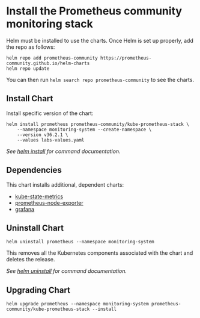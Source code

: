 # Install the Prometheus community monitoring stack

Helm must be installed to use the charts. Once Helm is set up properly, add the repo as follows:

```console
helm repo add prometheus-community https://prometheus-community.github.io/helm-charts
helm repo update
```

You can then run `helm search repo prometheus-community` to see the charts.

## Install Chart

Install specific version of the chart:

```console
helm install prometheus prometheus-community/kube-prometheus-stack \
    --namespace monitoring-system --create-namespace \
    --version v36.2.1 \
    --values labs-values.yaml
```

_See [helm install](https://helm.sh/docs/helm/helm_install/) for command documentation._

## Dependencies

This chart installs additional, dependent charts:

- [kube-state-metrics](https://github.com/prometheus-community/helm-charts/tree/main/charts/kube-state-metrics)
- [prometheus-node-exporter](https://github.com/prometheus-community/helm-charts/tree/main/charts/prometheus-node-exporter)
- [grafana](https://github.com/grafana/helm-charts/tree/main/charts/grafana)


## Uninstall Chart

```console
helm uninstall prometheus --namespace monitoring-system
```

This removes all the Kubernetes components associated with the chart and deletes the release.

_See [helm uninstall](https://helm.sh/docs/helm/helm_uninstall/) for command documentation._

## Upgrading Chart

```console
helm upgrade prometheus --namespace monitoring-system prometheus-community/kube-prometheus-stack --install
```
